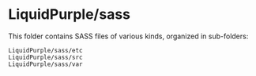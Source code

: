 # LiquidPurple/sass

This folder contains SASS files of various kinds, organized in sub-folders:

    LiquidPurple/sass/etc
    LiquidPurple/sass/src
    LiquidPurple/sass/var
